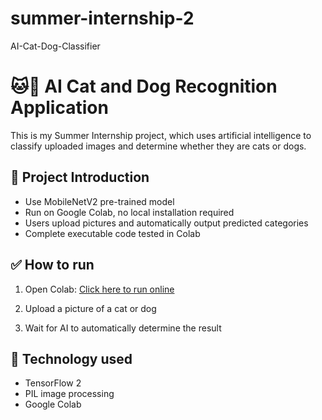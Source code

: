 # summer-internship-2
AI-Cat-Dog-Classifier
# 🐱🐶 AI Cat and Dog Recognition Application

This is my Summer Internship project, which uses artificial intelligence to classify uploaded images and determine whether they are cats or dogs.

## 🌟 Project Introduction
- Use MobileNetV2 pre-trained model
- Run on Google Colab, no local installation required
- Users upload pictures and automatically output predicted categories
- Complete executable code tested in Colab

## ✅ How to run

1. Open Colab:
[Click here to run online](https://github.com/yy-Zhiyuan-Gao/summer-internship-2/blob/main/Untitled0.ipynb)

2. Upload a picture of a cat or dog

3. Wait for AI to automatically determine the result

## 🧠 Technology used
- TensorFlow 2
- PIL image processing
- Google Colab
